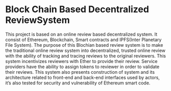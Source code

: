 # Block Chain Based Decentralized ReviewSystem
This project is based on an online review based decentralized system. It consist of Ethereum,
Blockchain, Smart contracts and IPFS(Inter Planetary File System). The purpose of this Blochian
based review system is to make the traditional online review system into decentralized, trusted
online review with the ability of tracking and tracing reviews to the original reviewers. This
system incentivizes reviewers with Ether to provide their review. Service providers have the
ability to assign tokens to reviewer in order to validate their reviews. This system also presents
construction of system and its architecture related to front-end and back-end interfaces used
by actors, it’s also tested for security and vulnerability of Ethereum smart code.
